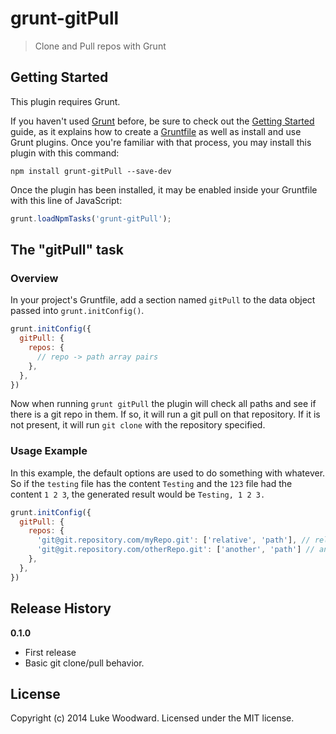 # grunt-gitPull

> Clone and Pull repos with Grunt

## Getting Started
This plugin requires Grunt.

If you haven't used [Grunt](http://gruntjs.com/) before, be sure to check out the [Getting Started](http://gruntjs.com/getting-started) guide, as it explains how to create a [Gruntfile](http://gruntjs.com/sample-gruntfile) as well as install and use Grunt plugins. Once you're familiar with that process, you may install this plugin with this command:

```shell
npm install grunt-gitPull --save-dev
```

Once the plugin has been installed, it may be enabled inside your Gruntfile with this line of JavaScript:

```js
grunt.loadNpmTasks('grunt-gitPull');
```

## The "gitPull" task

### Overview
In your project's Gruntfile, add a section named `gitPull` to the data object passed into `grunt.initConfig()`.

```js
grunt.initConfig({
  gitPull: {
    repos: {
      // repo -> path array pairs
    },
  },
})
```

Now when running `grunt gitPull` the plugin will check all paths and see if there is a git repo in them. If so, it will run a git pull on that repository. If it is not present, it will run `git clone` with the repository specified.

### Usage Example
In this example, the default options are used to do something with whatever. So if the `testing` file has the content `Testing` and the `123` file had the content `1 2 3`, the generated result would be `Testing, 1 2 3.`

```js
grunt.initConfig({
  gitPull: {
    repos: {
      'git@git.repository.com/myRepo.git': ['relative', 'path'], // relative/path/
      'git@git.repository.com/otherRepo.git': ['another', 'path'] // another/path/
    },
  },
})
```

## Release History
**0.1.0**
 - First release
 - Basic git clone/pull behavior.

## License
Copyright (c) 2014 Luke Woodward. Licensed under the MIT license.
